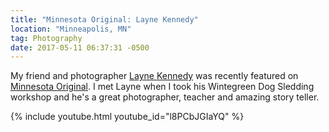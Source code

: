 ```yaml
---
title: "Minnesota Original: Layne Kennedy"
location: "Minneapolis, MN"
tag: Photography
date: 2017-05-11 06:37:31 -0500
---
```


My friend and photographer [Layne Kennedy][lk] was recently featured on [Minnesota Original][mno]. I met Layne when I took his Wintegreen Dog Sledding workshop and he's a great photographer, teacher and amazing story teller.

{% include youtube.html youtube_id="l8PCbJGIaYQ" %}

[lk]: http://www.laynekennedy.com/index
[mno]: http://www.tpt.org/mn-original/
